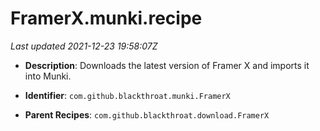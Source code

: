 # FramerX.munki.recipe

_Last updated 2021-12-23 19:58:07Z_

- **Description**: Downloads the latest version of Framer X and imports it into Munki.

- **Identifier**: `com.github.blackthroat.munki.FramerX`

- **Parent Recipes**: `com.github.blackthroat.download.FramerX`